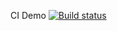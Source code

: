 CI Demo [![Build status](https://ci.appveyor.com/api/projects/status/lmw6qx3wkmedk8an?svg=true)](https://ci.appveyor.com/project/Ekaterina/testapi-jrjmf)
